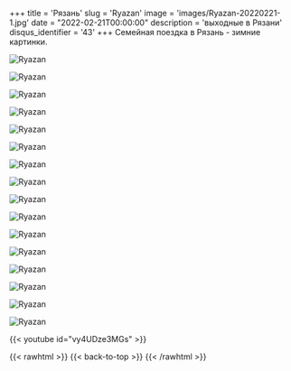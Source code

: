 +++
title = 'Рязань'
slug = 'Ryazan'
image = 'images/Ryazan-20220221-1.jpg'
date = "2022-02-21T00:00:00"
description = 'выходные в Рязани'
disqus_identifier = '43'
+++
Семейная поездка в Рязань - зимние картинки.

![Ryazan](/images/Ryazan-20220221-2.jpg)

![Ryazan](/images/Ryazan-20220221-3.jpg)

![Ryazan](/images/Ryazan-20220221-4.jpg)

![Ryazan](/images/Ryazan-20220221-5.jpg)

![Ryazan](/images/Ryazan-20220221-6.jpg)

![Ryazan](/images/Ryazan-20220221-7.jpg)

![Ryazan](/images/Ryazan-20220221-8.jpg)

![Ryazan](/images/Ryazan-20220221-9.jpg)

![Ryazan](/images/Ryazan-20220221-10.jpg)

![Ryazan](/images/Ryazan-20220221-11.jpg)

![Ryazan](/images/Ryazan-20220221-12.jpg)

![Ryazan](/images/Ryazan-20220221-13.jpg)

![Ryazan](/images/Ryazan-20220221-14.jpg)

![Ryazan](/images/Ryazan-20220221-15.jpg)

![Ryazan](/images/Ryazan-20220221-16.jpg)

![Ryazan](/images/Ryazan-20220221-17.jpg)

{{< youtube id="vy4UDze3MGs" >}}

{{< rawhtml >}}
{{< back-to-top >}}
{{< /rawhtml >}}
